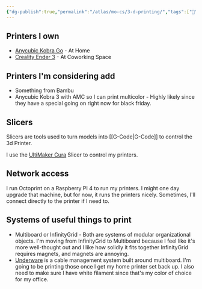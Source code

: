 ```yaml
---
{"dg-publish":true,"permalink":"/atlas/mo-cs/3-d-printing/","tags":["📍"],"updated":"2024-11-15T08:39:17.630-08:00"}
---
```


## Printers I own
- [Anycubic Kobra Go](https://wiki.anycubic.com/en/fdm-3d-printer/kobra-go) - At Home
- [Creality Ender 3](https://www.creality.com/products/ender-3-3d-printer) - At Coworking Space

## Printers I'm considering add
- Something from Bambu
- Anycubic Kobra 3 with AMC so I can print multicolor - Highly likely since they have a special going on right now for black friday.

## Slicers
Slicers are tools used to turn models into [[G-Code\|G-Code]] to control the 3d Printer.

I use the [UltiMaker Cura](https://ultimaker.com/software/ultimaker-cura/) Slicer to control my printers.

## Network access
I run Octoprint on a Raspberry PI 4 to run my printers. I might one day upgrade that machine, but for now, it runs the printers nicely. Sometimes, I'll connect directly to the printer if I need to.

## Systems of useful things to print
- Multiboard or InfinityGrid - Both are systems of modular organizational objects. I'm moving from InfinityGrid to Multiboard because I feel like it's more well-thought out and I like how solidly it fits together InfinityGrid requires magnets, and magnets are annoying.
- [Underware](https://www.printables.com/model/941161-underware-the-ultimate-cable-management-solution) is a cable management system built around multiboard. I'm going to be printing those once I get my home printer set back up. I also need to make sure I have white filament since that's my color of choice for my office.